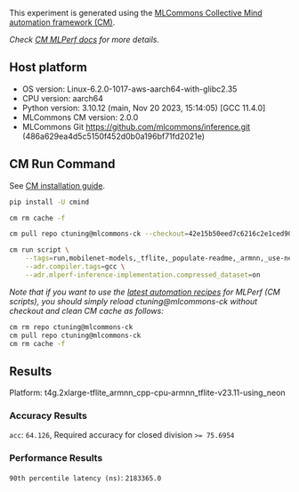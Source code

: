 This experiment is generated using the [MLCommons Collective Mind automation framework (CM)](https://github.com/mlcommons/ck).

*Check [CM MLPerf docs](https://github.com/mlcommons/ck/tree/master/docs/mlperf) for more details.*

## Host platform

* OS version: Linux-6.2.0-1017-aws-aarch64-with-glibc2.35
* CPU version: aarch64
* Python version: 3.10.12 (main, Nov 20 2023, 15:14:05) [GCC 11.4.0]
* MLCommons CM version: 2.0.0
* MLCommons Git https://github.com/mlcommons/inference.git (486a629ea4d5c5150f452d0b0a196bf71fd2021e)


## CM Run Command

See [CM installation guide](https://github.com/mlcommons/ck/blob/master/docs/installation.md).

```bash
pip install -U cmind

cm rm cache -f

cm pull repo ctuning@mlcommons-ck --checkout=42e15b50eed7c6216c2e1ced9078cc9bde987eac

cm run script \
	--tags=run,mobilenet-models,_tflite,_populate-readme,_armnn,_use-neon \
	--adr.compiler.tags=gcc \
	--adr.mlperf-inference-implementation.compressed_dataset=on
```
*Note that if you want to use the [latest automation recipes](https://access.cknowledge.org/playground/?action=scripts) for MLPerf (CM scripts),
 you should simply reload ctuning@mlcommons-ck without checkout and clean CM cache as follows:*

```bash
cm rm repo ctuning@mlcommons-ck
cm pull repo ctuning@mlcommons-ck
cm rm cache -f

```

## Results

Platform: t4g.2xlarge-tflite_armnn_cpp-cpu-armnn_tflite-v23.11-using_neon

### Accuracy Results 
`acc`: `64.126`, Required accuracy for closed division `>= 75.6954`

### Performance Results 
`90th percentile latency (ns)`: `2183365.0`
